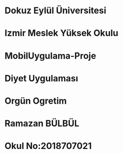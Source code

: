 # Dokuz Eylül Üniversitesi
# Izmir Meslek Yüksek Okulu

# MobilUygulama-Proje
# Diyet Uygulaması

# Orgün Ogretim
# Ramazan BÜLBÜL
# Okul No:2018707021
